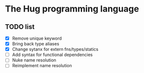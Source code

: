 # The Hug programming language

## TODO list

- [x] Remove unique keyword
- [x] Bring back type aliases
- [x] Change sytanx for extern fns/types/statics
- [ ] Add syntax for functional dependencies
- [ ] Nuke name resolution
- [ ] Reimplement name resolution
